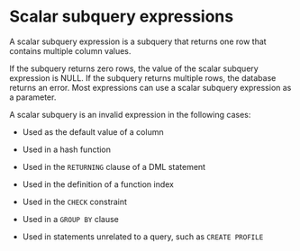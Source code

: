 # Scalar subquery expressions

A scalar subquery expression is a subquery that returns one row that contains multiple column values.

If the subquery returns zero rows, the value of the scalar subquery expression is NULL. If the subquery returns multiple rows, the database returns an error. Most expressions can use a scalar subquery expression as a parameter.

A scalar subquery is an invalid expression in the following cases:

* Used as the default value of a column

* Used in a hash function

* Used in the `RETURNING` clause of a DML statement

* Used in the definition of a function index

* Used in the `CHECK` constraint

* Used in a `GROUP BY` clause

* Used in statements unrelated to a query, such as `CREATE PROFILE`
